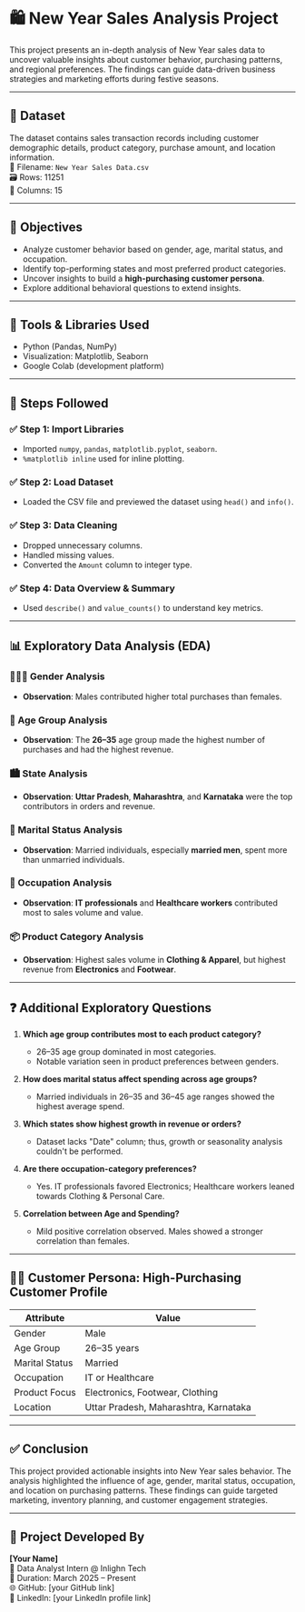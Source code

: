 
# 🛍️ New Year Sales Analysis Project

This project presents an in-depth analysis of New Year sales data to uncover valuable insights about customer behavior, purchasing patterns, and regional preferences. The findings can guide data-driven business strategies and marketing efforts during festive seasons.

---

## 📁 Dataset

The dataset contains sales transaction records including customer demographic details, product category, purchase amount, and location information.  
📄 Filename: `New Year Sales Data.csv`  
🗃️ Rows: 11251  
🧩 Columns: 15

---

## 🚀 Objectives

- Analyze customer behavior based on gender, age, marital status, and occupation.
- Identify top-performing states and most preferred product categories.
- Uncover insights to build a **high-purchasing customer persona**.
- Explore additional behavioral questions to extend insights.

---

## 🧰 Tools & Libraries Used

- Python (Pandas, NumPy)
- Visualization: Matplotlib, Seaborn
- Google Colab (development platform)

---

## 🧹 Steps Followed

### ✅ Step 1: Import Libraries
- Imported `numpy`, `pandas`, `matplotlib.pyplot`, `seaborn`.
- `%matplotlib inline` used for inline plotting.

### ✅ Step 2: Load Dataset
- Loaded the CSV file and previewed the dataset using `head()` and `info()`.

### ✅ Step 3: Data Cleaning
- Dropped unnecessary columns.
- Handled missing values.
- Converted the `Amount` column to integer type.

### ✅ Step 4: Data Overview & Summary
- Used `describe()` and `value_counts()` to understand key metrics.

---

## 📊 Exploratory Data Analysis (EDA)

### 👨‍👩‍👧 Gender Analysis
- **Observation**: Males contributed higher total purchases than females.

### 🧓 Age Group Analysis
- **Observation**: The **26–35** age group made the highest number of purchases and had the highest revenue.

### 🏙️ State Analysis
- **Observation**: **Uttar Pradesh**, **Maharashtra**, and **Karnataka** were the top contributors in orders and revenue.

### 💍 Marital Status Analysis
- **Observation**: Married individuals, especially **married men**, spent more than unmarried individuals.

### 💼 Occupation Analysis
- **Observation**: **IT professionals** and **Healthcare workers** contributed most to sales volume and value.

### 📦 Product Category Analysis
- **Observation**: Highest sales volume in **Clothing & Apparel**, but highest revenue from **Electronics** and **Footwear**.

---

## ❓ Additional Exploratory Questions

1. **Which age group contributes most to each product category?**
   - 26–35 age group dominated in most categories.
   - Notable variation seen in product preferences between genders.

2. **How does marital status affect spending across age groups?**
   - Married individuals in 26–35 and 36–45 age ranges showed the highest average spend.

3. **Which states show highest growth in revenue or orders?**
   - Dataset lacks "Date" column; thus, growth or seasonality analysis couldn't be performed.

4. **Are there occupation-category preferences?**
   - Yes. IT professionals favored Electronics; Healthcare workers leaned towards Clothing & Personal Care.

5. **Correlation between Age and Spending?**
   - Mild positive correlation observed. Males showed a stronger correlation than females.

---

## 🧑‍💼 Customer Persona: High-Purchasing Customer Profile

| Attribute      | Value                                |
|----------------|--------------------------------------|
| Gender         | Male                                 |
| Age Group      | 26–35 years                          |
| Marital Status | Married                              |
| Occupation     | IT or Healthcare                     |
| Product Focus  | Electronics, Footwear, Clothing      |
| Location       | Uttar Pradesh, Maharashtra, Karnataka|

---

## ✅ Conclusion

This project provided actionable insights into New Year sales behavior. The analysis highlighted the influence of age, gender, marital status, occupation, and location on purchasing patterns. These findings can guide targeted marketing, inventory planning, and customer engagement strategies.

---

## 📌 Project Developed By

**[Your Name]**  
💼 Data Analyst Intern @ Inlighn Tech  
📆 Duration: March 2025 – Present  
🌐 GitHub: [your GitHub link]  
🔗 LinkedIn: [your LinkedIn profile link]
